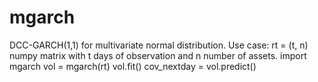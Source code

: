 # mgarch
 DCC-GARCH(1,1) for multivariate normal distribution. 
Use case:
 rt = (t, n) numpy matrix with t days of observation and n number of assets.
import mgarch
vol = mgarch(rt)
vol.fit()
cov_nextday = vol.predict()

